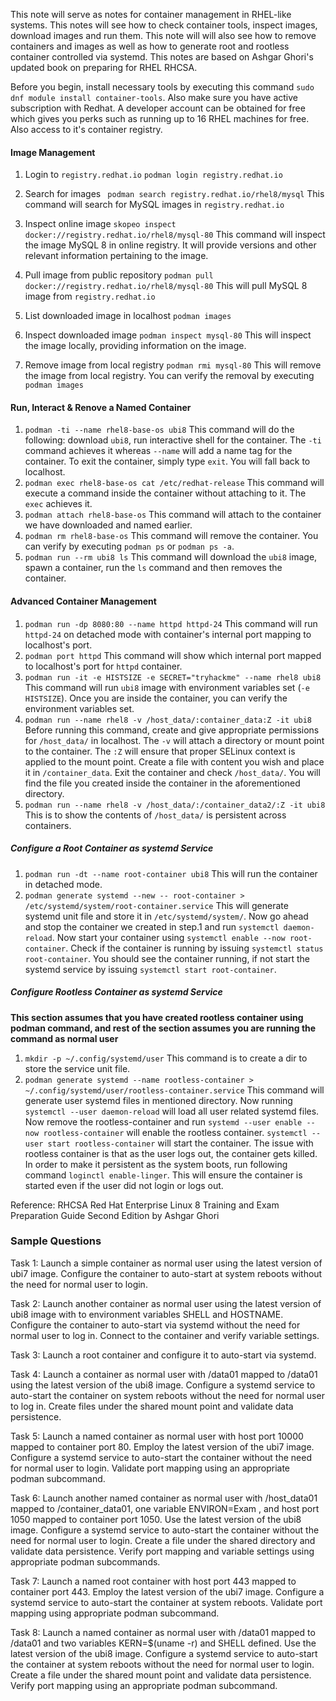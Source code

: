 This note will serve as notes for container management in RHEL-like systems. This notes will see how to check container tools, inspect images, download images and run them.
This note will will also see how to remove containers and images as well as how to generate root and rootless container controlled via systemd. This notes are based on Ashgar Ghori's updated book on preparing for RHEL RHCSA.

Before you begin, install necessary tools by executing this command ```sudo dnf module install container-tools```. Also make sure you have active subscription with Redhat. A developer account can be obtained for free which gives you perks such as running up to 16 RHEL machines for free. Also access to it's container registry.

#### Image Management
1. Login to ```registry.redhat.io```
```podman login registry.redhat.io```

2. Search for images
``` podman search registry.redhat.io/rhel8/mysql```
This command will search for MySQL images in ```registry.redhat.io```

3. Inspect online image
```skopeo inspect docker://registry.redhat.io/rhel8/mysql-80```
This command will inspect the image MySQL 8 in online registry. It will provide versions and other relevant information pertaining to the image.

4. Pull image from public repository
```podman pull docker://registry.redhat.io/rhel8/mysql-80```
This will pull MySQL 8 image from ```registry.redhat.io```

5. List downloaded image in localhost
```podman images```

6. Inspect downloaded image
```podman inspect mysql-80```
This will inspect the image locally, providing information on the image.

7. Remove image from local registry
```podman rmi mysql-80```
This will remove the image from local registry. You can verify the removal by executing ```podman images```

#### Run, Interact & Renove a Named Container
1. ```podman -ti --name rhel8-base-os ubi8``` This command will do the following: download ```ubi8```, run interactive shell for the container. The ```-ti``` command achieves it whereas ```--name``` will add a name tag for the container. To exit the container, simply type ```exit```. You will fall back to localhost.
2. ```podman exec rhel8-base-os cat /etc/redhat-release``` This command will execute a command inside the container without attaching to it. The ```exec``` achieves it.
3. ```podman attach rhel8-base-os``` This command will attach to the container we have downloaded and named earlier.
4. ```podman rm rhel8-base-os``` This command will remove the container. You can verify by executing ```podman ps``` or ```podman ps -a```.
5. ```podman run --rm ubi8 ls``` This command will download the ```ubi8``` image, spawn a container, run the ```ls``` command and then removes the container.


#### Advanced Container Management
1. ```podman run -dp 8080:80 --name httpd httpd-24``` This command will run ```httpd-24``` on detached mode with container's internal port mapping to localhost's port.
2. ```podman port httpd``` This command will show which internal port mapped to localhost's port for ```httpd``` container.
3. ```podman run -it -e HISTSIZE -e SECRET="tryhackme" --name rhel8 ubi8``` This command will run ```ubi8``` image with environment variables set (```-e HISTSIZE```). Once you are inside the container, you can verify the environment variables set.
4. ```podman run --name rhel8 -v /host_data/:container_data:Z -it ubi8``` Before running this command, create and give appropriate permissions for ```/host_data/``` in localhost. The ```-v``` will attach a directory or mount point to the container. The ```:Z``` will ensure that proper SELinux context is applied to the mount point. Create a file with content you wish and place it in ```/container_data```. Exit the container and check ```/host_data/```. You will find the file you created inside the container in the aforementioned directory.
5. ```podman run --name rhel8 -v /host_data/:/container_data2/:Z -it ubi8``` This is to show the contents of ```/host_data/``` is persistent across containers.

##### Configure a Root Container as systemd Service
1. ```podman run -dt --name root-container ubi8``` This will run the container in detached mode.
2. ```podman generate systemd --new -- root-container > /etc/systemd/system/root-container.service``` This will generate systemd unit file and store it in ```/etc/systemd/system/```. Now go ahead and stop the container we created in step.1 and run ```systemctl daemon-reload```. Now start your container using ```systemctl enable --now root-container```. Check if the container is running by issuing ```systemctl status root-container```. You should see the container running, if not start the systemd service by issuing ```systemctl start root-container```.

##### Configure Rootless Container as systemd Service
**This section assumes that you have created rootless container using podman command, and rest of the section assumes you are running the command as normal user**
1. ```mkdir -p ~/.config/systemd/user``` This command is to create a dir to store the service unit file.
2. ```podman generate systemd --name rootless-container > ~/.config/systemd/user/rootless-container.service``` This command will generate user systemd files in mentioned directory. Now running ```systemctl --user daemon-reload``` will load all user related systemd files. Now remove the rootless-container and run ```systemd --user enable --now rootless-container``` will enable the rootless container. ```systemctl --user start rootless-container``` will start the container. The issue with rootless container is that as the user logs out, the container gets killed. In order to make it persistent as the system boots, run following command ```loginctl enable-linger```. This will ensure the container is started even if the user did not login or logs out.


Reference: RHCSA Red Hat Enterprise Linux 8 Training and Exam Preparation Guide Second Edition by Ashgar Ghori


### Sample Questions
Task 1: Launch a simple container as normal user using the latest version of ubi7 image. Configure the container to auto-start at system reboots without the need for normal user to login.

Task 2: Launch another container as normal user using the latest version of ubi8 image with to environment variables SHELL and HOSTNAME. Configure the container to auto-start via systemd without the need for normal user to log in. Connect to the container and verify variable settings. 

Task 3: Launch a root container and configure it to auto-start via systemd.

Task 4: Launch a container as normal user with /data01 mapped to /data01 using the latest version of the ubi8 image. Configure a systemd service to auto-start the container on system reboots without the need for normal user to log in. Create files under the shared mount point and validate data persistence.

Task 5: Launch a named container as normal user with host port 10000 mapped to container port 80. Employ the latest version of the ubi7 image. Configure a systemd service to auto-start the container without the need for normal user to login. Validate port mapping using an appropriate podman subcommand.

Task 6: Launch another named container as normal user with /host_data01 mapped to /container_data01, one variable ENVIRON=Exam , and host port 1050 mapped to container port 1050. Use the latest version of the ubi8 image. Configure a systemd service to auto-start the container without the need for normal user to login. Create a file under the shared directory and validate data persistence. Verify port mapping and variable settings using appropriate podman subcommands.

Task 7: Launch a named root container with host port 443 mapped to container port 443. Employ the latest version of the ubi7 image. Configure a systemd service to auto-start the container at system reboots. Validate port mapping using appropriate podman subcommand.

Task 8: Launch a named container as normal user with /data01 mapped to /data01 and two variables KERN=$(uname -r) and SHELL defined. Use the latest version of the ubi8 image. Configure a systemd service to auto-start the container at system reboots without the need for normal user to login. Create a file under the shared mount point and validate data persistence. Verify port mapping using an appropriate podman subcommand. 

